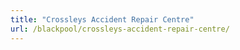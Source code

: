 ```yaml
---
title: "Crossleys Accident Repair Centre"
url: /blackpool/crossleys-accident-repair-centre/
---
```

